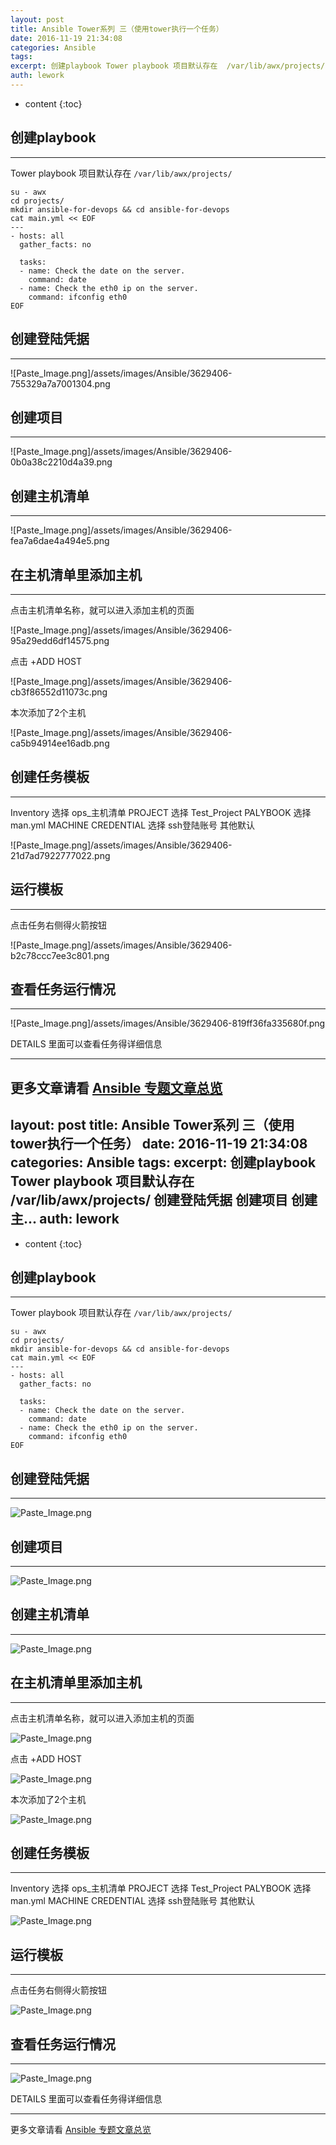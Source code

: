 ```yaml
---
layout: post
title: Ansible Tower系列 三（使用tower执行一个任务）
date: 2016-11-19 21:34:08
categories: Ansible
tags:
excerpt: 创建playbook Tower playbook 项目默认存在  /var/lib/awx/projects/ 创建登陆凭据 创建项目 创建主...
auth: lework
---
```

* content
{:toc}

## 创建playbook
---

Tower playbook 项目默认存在  `/var/lib/awx/projects/`
```
su - awx
cd projects/
mkdir ansible-for-devops && cd ansible-for-devops
cat main.yml << EOF
---
- hosts: all
  gather_facts: no
 
  tasks:
  - name: Check the date on the server.
	command: date
  - name: Check the eth0 ip on the server.
	command: ifconfig eth0
EOF

```
## 创建登陆凭据
---

![Paste_Image.png]/assets/images/Ansible/3629406-755329a7a7001304.png

## 创建项目
---

![Paste_Image.png]/assets/images/Ansible/3629406-0b0a38c2210d4a39.png

## 创建主机清单
---

![Paste_Image.png]/assets/images/Ansible/3629406-fea7a6dae4a494e5.png

## 在主机清单里添加主机
---

点击主机清单名称，就可以进入添加主机的页面

![Paste_Image.png]/assets/images/Ansible/3629406-95a29edd6df14575.png


点击 +ADD HOST

![Paste_Image.png]/assets/images/Ansible/3629406-cb3f86552d11073c.png

本次添加了2个主机

![Paste_Image.png]/assets/images/Ansible/3629406-ca5b94914ee16adb.png


## 创建任务模板
---

Inventory 选择 ops_主机清单
PROJECT 选择 Test_Project
PALYBOOK 选择 man.yml
MACHINE CREDENTIAL 选择 ssh登陆账号
其他默认

![Paste_Image.png]/assets/images/Ansible/3629406-21d7ad7922777022.png


## 运行模板
---

点击任务右侧得火箭按钮

![Paste_Image.png]/assets/images/Ansible/3629406-b2c78ccc7ee3c801.png


## 查看任务运行情况
---

![Paste_Image.png]/assets/images/Ansible/3629406-819ff36fa335680f.png

DETAILS 里面可以查看任务得详细信息

---
更多文章请看 [Ansible 专题文章总览](http://www.jianshu.com/p/c56a88b103f8)
---
layout: post
title: Ansible Tower系列 三（使用tower执行一个任务）
date: 2016-11-19 21:34:08
categories: Ansible
tags:
excerpt: 创建playbook Tower playbook 项目默认存在  /var/lib/awx/projects/ 创建登陆凭据 创建项目 创建主...
auth: lework
---
* content
{:toc}

## 创建playbook
---

Tower playbook 项目默认存在  `/var/lib/awx/projects/`
```
su - awx
cd projects/
mkdir ansible-for-devops && cd ansible-for-devops
cat main.yml << EOF
---
- hosts: all
  gather_facts: no
 
  tasks:
  - name: Check the date on the server.
	command: date
  - name: Check the eth0 ip on the server.
	command: ifconfig eth0
EOF

```
## 创建登陆凭据
---

![Paste_Image.png](http://upload-images.jianshu.io/upload_images/3629406-755329a7a7001304.png?imageMogr2/auto-orient/strip%7CimageView2/2/w/1240)

## 创建项目
---

![Paste_Image.png](http://upload-images.jianshu.io/upload_images/3629406-0b0a38c2210d4a39.png?imageMogr2/auto-orient/strip%7CimageView2/2/w/1240)

## 创建主机清单
---

![Paste_Image.png](http://upload-images.jianshu.io/upload_images/3629406-fea7a6dae4a494e5.png?imageMogr2/auto-orient/strip%7CimageView2/2/w/1240)

## 在主机清单里添加主机
---

点击主机清单名称，就可以进入添加主机的页面

![Paste_Image.png](http://upload-images.jianshu.io/upload_images/3629406-95a29edd6df14575.png?imageMogr2/auto-orient/strip%7CimageView2/2/w/1240)


点击 +ADD HOST

![Paste_Image.png](http://upload-images.jianshu.io/upload_images/3629406-cb3f86552d11073c.png?imageMogr2/auto-orient/strip%7CimageView2/2/w/1240)

本次添加了2个主机

![Paste_Image.png](http://upload-images.jianshu.io/upload_images/3629406-ca5b94914ee16adb.png?imageMogr2/auto-orient/strip%7CimageView2/2/w/1240)


## 创建任务模板
---

Inventory 选择 ops_主机清单
PROJECT 选择 Test_Project
PALYBOOK 选择 man.yml
MACHINE CREDENTIAL 选择 ssh登陆账号
其他默认

![Paste_Image.png](http://upload-images.jianshu.io/upload_images/3629406-21d7ad7922777022.png?imageMogr2/auto-orient/strip%7CimageView2/2/w/1240)


## 运行模板
---

点击任务右侧得火箭按钮

![Paste_Image.png](http://upload-images.jianshu.io/upload_images/3629406-b2c78ccc7ee3c801.png?imageMogr2/auto-orient/strip%7CimageView2/2/w/1240)


## 查看任务运行情况
---

![Paste_Image.png](http://upload-images.jianshu.io/upload_images/3629406-819ff36fa335680f.png?imageMogr2/auto-orient/strip%7CimageView2/2/w/1240)

DETAILS 里面可以查看任务得详细信息

---
更多文章请看 [Ansible 专题文章总览](http://www.jianshu.com/p/c56a88b103f8)
